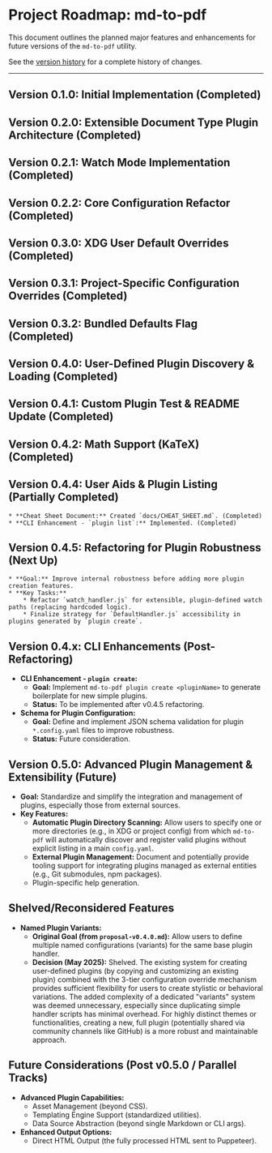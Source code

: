 # Project Roadmap: md-to-pdf

This document outlines the planned major features and enhancements for future versions of the `md-to-pdf` utility.

See the [version history](https://github.com/brege/md-to-pdf/blob/main/ROADMAP.md) for a complete history of changes.

---

## Version 0.1.0: Initial Implementation (Completed)
## Version 0.2.0: Extensible Document Type Plugin Architecture (Completed)
## Version 0.2.1: Watch Mode Implementation (Completed)
## Version 0.2.2: Core Configuration Refactor (Completed)
## Version 0.3.0: XDG User Default Overrides (Completed)
## Version 0.3.1: Project-Specific Configuration Overrides (Completed)
## Version 0.3.2: Bundled Defaults Flag (Completed)
## Version 0.4.0: User-Defined Plugin Discovery & Loading (Completed)
## Version 0.4.1: Custom Plugin Test & README Update (Completed)
## Version 0.4.2: Math Support (KaTeX) (Completed)
## Version 0.4.4: User Aids & Plugin Listing (Partially Completed)
    * **Cheat Sheet Document:** Created `docs/CHEAT_SHEET.md`. (Completed)
    * **CLI Enhancement - `plugin list`:** Implemented. (Completed)

## Version 0.4.5: Refactoring for Plugin Robustness (Next Up)
    * **Goal:** Improve internal robustness before adding more plugin creation features.
    * **Key Tasks:**
        * Refactor `watch_handler.js` for extensible, plugin-defined watch paths (replacing hardcoded logic).
        * Finalize strategy for `DefaultHandler.js` accessibility in plugins generated by `plugin create`.

## Version 0.4.x: CLI Enhancements (Post-Refactoring)

* **CLI Enhancement - `plugin create`:**
    * **Goal:** Implement `md-to-pdf plugin create <pluginName>` to generate boilerplate for new simple plugins.
    * **Status:** To be implemented after v0.4.5 refactoring.
* **Schema for Plugin Configuration:**
    * **Goal:** Define and implement JSON schema validation for plugin `*.config.yaml` files to improve robustness.
    * **Status:** Future consideration.

## Version 0.5.0: Advanced Plugin Management & Extensibility (Future)

* **Goal:** Standardize and simplify the integration and management of plugins, especially those from external sources.
* **Key Features:**
    * **Automatic Plugin Directory Scanning:** Allow users to specify one or more directories (e.g., in XDG or project config) from which `md-to-pdf` will automatically discover and register valid plugins without explicit listing in a main `config.yaml`.
    * **External Plugin Management:** Document and potentially provide tooling support for integrating plugins managed as external entities (e.g., Git submodules, npm packages).
    * Plugin-specific help generation.

## Shelved/Reconsidered Features

* **Named Plugin Variants:**
    * **Original Goal (from `proposal-v0.4.0.md`):** Allow users to define multiple named configurations (variants) for the same base plugin handler.
    * **Decision (May 2025):** Shelved. The existing system for creating user-defined plugins (by copying and customizing an existing plugin) combined with the 3-tier configuration override mechanism provides sufficient flexibility for users to create stylistic or behavioral variations. The added complexity of a dedicated "variants" system was deemed unnecessary, especially since duplicating simple handler scripts has minimal overhead. For highly distinct themes or functionalities, creating a new, full plugin (potentially shared via community channels like GitHub) is a more robust and maintainable approach.

## Future Considerations (Post v0.5.0 / Parallel Tracks)

* **Advanced Plugin Capabilities:**
    * Asset Management (beyond CSS).
    * Templating Engine Support (standardized utilities).
    * Data Source Abstraction (beyond single Markdown or CLI args).
* **Enhanced Output Options:**
    * Direct HTML Output (the fully processed HTML sent to Puppeteer).
